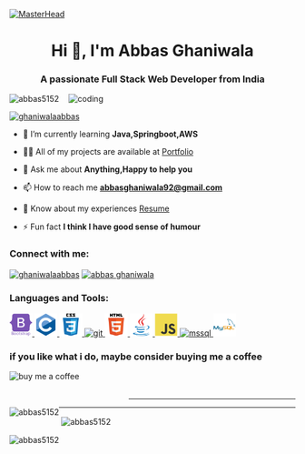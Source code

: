 [![MasterHead](https://dvokhk8ohqhd8.cloudfront.net/assets/engineering_types/full_stack/hero_image-6d2af04d8ff26b2334e0f866b3e3671b8c5e32fca0f4883c2e6a35248e36d77d.svg)](https://rishavchanda.io)
<h1 align="center">Hi 👋, I'm Abbas Ghaniwala</h1>
<h3 align="center">A passionate Full Stack Web Developer from India</h3>
<img align="right"  alt="coding" width="400" src="https://c.tenor.com/2uyENRmiUt0AAAAC/coding.gif">

<p align="left"> <img src="https://komarev.com/ghpvc/?username=abbas5152&label=Profile%20views&color=0e75b6&style=flat" alt="abbas5152" /> </p>

<p align="left"> <a href="https://twitter.com/ghaniwalaabbas" target="blank"><img src="https://img.shields.io/twitter/follow/ghaniwalaabbas?logo=twitter&style=for-the-badge" alt="ghaniwalaabbas" /></a> </p>

- 🌱 I’m currently learning **Java,Springboot,AWS**

- 👨‍💻 All of my projects are available at [Portfolio](https://abbasportfolio51.netlify.app/)

- 💬 Ask me about **Anything,Happy to help you**

- 📫 How to reach me **abbasghaniwala92@gmail.com**

- 📄 Know about my experiences [Resume](https://drive.google.com/file/d/1SDOLqDjqV84bhbFmvyG_T1yoT5ckZ-4A/view?usp=sharing)

- ⚡ Fun fact **I think I have good sense of humour**

<h3 align="left">Connect with me:</h3>
<p align="left">
<a href="https://twitter.com/ghaniwalaabbas" target="blank"><img align="center" src="https://raw.githubusercontent.com/rahuldkjain/github-profile-readme-generator/master/src/images/icons/Social/twitter.svg" alt="ghaniwalaabbas" height="30" width="40" /></a>
<a href="https://linkedin.com/in/abbas ghaniwala" target="blank"><img align="center" src="https://raw.githubusercontent.com/rahuldkjain/github-profile-readme-generator/master/src/images/icons/Social/linked-in-alt.svg" alt="abbas ghaniwala" height="30" width="40" /></a>
</p>

<h3 align="left">Languages and Tools:</h3>
<p align="left"> <a href="https://getbootstrap.com" target="_blank" rel="noreferrer"> <img src="https://raw.githubusercontent.com/devicons/devicon/master/icons/bootstrap/bootstrap-plain-wordmark.svg" alt="bootstrap" width="40" height="40"/> </a> <a href="https://www.cprogramming.com/" target="_blank" rel="noreferrer"> <img src="https://raw.githubusercontent.com/devicons/devicon/master/icons/c/c-original.svg" alt="c" width="40" height="40"/> </a> <a href="https://www.w3schools.com/css/" target="_blank" rel="noreferrer"> <img src="https://raw.githubusercontent.com/devicons/devicon/master/icons/css3/css3-original-wordmark.svg" alt="css3" width="40" height="40"/> </a> <a href="https://git-scm.com/" target="_blank" rel="noreferrer"> <img src="https://www.vectorlogo.zone/logos/git-scm/git-scm-icon.svg" alt="git" width="40" height="40"/> </a> <a href="https://www.w3.org/html/" target="_blank" rel="noreferrer"> <img src="https://raw.githubusercontent.com/devicons/devicon/master/icons/html5/html5-original-wordmark.svg" alt="html5" width="40" height="40"/> </a> <a href="https://www.java.com" target="_blank" rel="noreferrer"> <img src="https://raw.githubusercontent.com/devicons/devicon/master/icons/java/java-original.svg" alt="java" width="40" height="40"/> </a> <a href="https://developer.mozilla.org/en-US/docs/Web/JavaScript" target="_blank" rel="noreferrer"> <img src="https://raw.githubusercontent.com/devicons/devicon/master/icons/javascript/javascript-original.svg" alt="javascript" width="40" height="40"/> </a> <a href="https://www.microsoft.com/en-us/sql-server" target="_blank" rel="noreferrer"> <img src="https://www.svgrepo.com/show/303229/microsoft-sql-server-logo.svg" alt="mssql" width="40" height="40"/> </a> <a href="https://www.mysql.com/" target="_blank" rel="noreferrer"> <img src="https://raw.githubusercontent.com/devicons/devicon/master/icons/mysql/mysql-original-wordmark.svg" alt="mysql" width="40" height="40"/> </a> </p>

<h3 align="left">if you like what i do, maybe consider buying me a coffee</h3>
<p><a href="https://www.buymeacoffee.com/abbasg"> <img align="left" src="https://cdn.buymeacoffee.com/buttons/v2/default-yellow.png" height="50" width="210" alt="buy me a coffee " /></a></p><br><br>
<hr>

<p><img align="left" src="https://github-readme-stats.vercel.app/api/top-langs?username=abbas5152&show_icons=true&locale=en&layout=compact" alt="abbas5152" /></p>
<hr>

<p>&nbsp;<img align="center" src="https://github-readme-stats.vercel.app/api?username=abbas5152&show_icons=true&locale=en" alt="abbas5152" /></p>

<p><img align="center" src="https://github-readme-streak-stats.herokuapp.com/?user=abbas5152&" alt="abbas5152" /></p>


